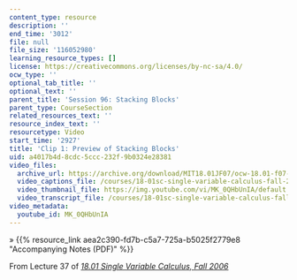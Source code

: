 ```yaml
---
content_type: resource
description: ''
end_time: '3012'
file: null
file_size: '116052980'
learning_resource_types: []
license: https://creativecommons.org/licenses/by-nc-sa/4.0/
ocw_type: ''
optional_tab_title: ''
optional_text: ''
parent_title: 'Session 96: Stacking Blocks'
parent_type: CourseSection
related_resources_text: ''
resource_index_text: ''
resourcetype: Video
start_time: '2927'
title: 'Clip 1: Preview of Stacking Blocks'
uid: a4017b4d-8cdc-5ccc-232f-9b0324e28381
video_files:
  archive_url: https://archive.org/download/MIT18.01JF07/ocw-18.01-f07-lec37_300k.mp4
  video_captions_file: /courses/18-01sc-single-variable-calculus-fall-2010/d847f1206bbc5400bd958815dca6877d_MK_0QHbUnIA.vtt
  video_thumbnail_file: https://img.youtube.com/vi/MK_0QHbUnIA/default.jpg
  video_transcript_file: /courses/18-01sc-single-variable-calculus-fall-2010/b582d1694f0cc05b6fc760509fa37c0f_MK_0QHbUnIA.pdf
video_metadata:
  youtube_id: MK_0QHbUnIA
---
```


» {{% resource_link aea2c390-fd7b-c5a7-725a-b5025f2779e8 "Accompanying Notes (PDF)" %}}

From Lecture 37 of [_18.01 Single Variable Calculus, Fall 2006_](/courses/18-01-single-variable-calculus-fall-2006/video_galleries/video-lectures)

